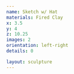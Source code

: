 ```yaml
---
name: Sketch w/ Hat
materials: Fired Clay
x: 3.5
y: 4
z: 10.25
images: 2
orientation: left-right
details: 0

layout: sculpture
---
```




